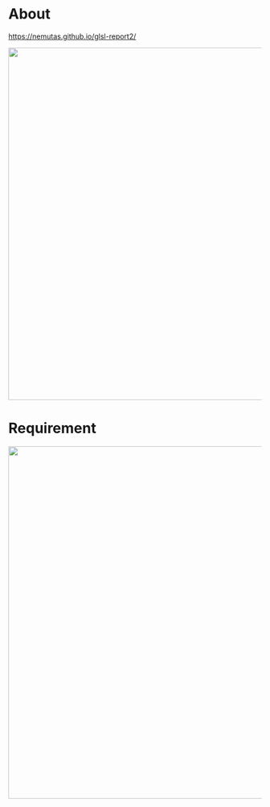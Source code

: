 # About

https://nemutas.github.io/glsl-report2/

<img src='https://github.com/nemutas/glsl-report2/assets/46724121/6338ea23-66ed-4278-93e2-c519695d2106' alt='' width='700' />

# Requirement

<img src='https://github.com/nemutas/glsl-report2/assets/46724121/64dd5c0c-e138-4b4c-a150-51b23636f40f' alt='' width='700' />
